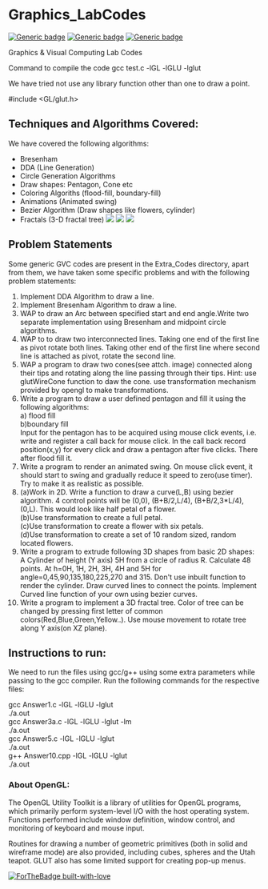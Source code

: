 # Graphics_LabCodes
[![Generic badge](https://img.shields.io/badge/GRAPHICS-LAB-BLUE.svg)](https://shields.io/)
[![Generic badge](https://img.shields.io/badge/VISUAL-COMPUTING-<BLUE>.svg)](https://shields.io/)
[![Generic badge](https://img.shields.io/badge/Language-C++-<BLUE>.svg)](https://shields.io/)

Graphics & Visual Computing Lab Codes

Command to compile the code
gcc test.c -lGL -lGLU -lglut

We have tried not use any library function other than one to draw a point.

#include <GL/glut.h>

## Techniques and Algorithms Covered:

We have covered the following algorithms:
* Bresenham
* DDA (Line Generation)
* Circle Generation Algorithms
* Draw shapes: Pentagon, Cone etc
* Coloring Algoriths (flood-fill, boundary-fill)
* Animations (Animated swing)
* Bezier Algorithm (Draw shapes like flowers, cylinder)
* Fractals (3-D fractal tree)
![](https://img.shields.io/badge/Graphics-Computing-orange.svg)
![](https://img.shields.io/badge/Language-C++-blue.svg)
![](https://img.shields.io/badge/Library-OpenGL-green.svg)


## Problem Statements

Some generic GVC codes are present in the Extra_Codes directory, apart from them, we have taken some specific problems and with the following problem statements:


1. Implement DDA Algorithm to draw a line.</br>
2. Implement Bresenham Algorithm to draw a line.</br>
3. WAP to draw an Arc between specified start and end angle.Write two separate implementation using Bresenham and midpoint circle algorithms.</br>
4. WAP to to draw two interconnected lines. Taking one end of the first line as pivot rotate both lines. Taking other end of the first line where second line is attached as pivot, rotate the second line. </br>
5. WAP a program to draw two cones(see attch. image) connected along their tips and rotating along the line passing through their tips. Hint: use glutWireCone function to daw the cone. use transformation  mechanism provided by opengl to make transformations.</br>
6. Write a program to draw a user defined pentagon and fill it using the following algorithms:</br>
   a) flood fill </br> 
   b)boundary fill</br>
   Input for the pentagon has to be acquired using mouse click events, i.e. write and register a call back for mouse click. In the call back record position(x,y) for every click and draw a pentagon after five clicks. There after flood fill it.</br>
7. Write a program to render an animated swing. On mouse click event, it should start to swing and gradually reduce it speed to zero(use timer). Try to make it  as realistic as possible.</br>
8. (a)Work in 2D.  Write a function to draw a curve(L,B) using bezier algorithm. 4 control points will be (0,0), (B+B/2,L/4), (B+B/2,3*L/4), (0,L). This would look like half petal of a flower.</br>
(b)Use transformation to create a full petal.</br>
(c)Use transformation to create a flower with six petals.</br>
(d)Use transformation to create a set of 10 random sized, random located flowers.</br>
9. Write a program to extrude following 3D shapes from basic 2D shapes: A Cylinder of height (Y axis) 5H from a circle of radius R. Calculate 48 points. At h=0H, 1H, 2H, 3H, 4H and 5H   for angle=0,45,90,135,180,225,270 and 315. Don't use inbuilt function to render the cylinder. Draw curved lines to connect the points. Implement Curved line function of your own using bezier curves.</br>
10. Write a program to implement a 3D fractal tree. Color of tree can be changed by pressing first letter of common colors(Red,Blue,Green,Yellow..). Use mouse movement to rotate tree along Y axis(on XZ plane). </br>

## Instructions to run:
We need to run the files using gcc/g++ using some extra parameters while passing to the gcc compiler.
Run the following commands for the respective files:

gcc Answer1.c -lGL -lGLU -lglut </br>
./a.out</br>
gcc Answer3a.c -lGL -lGLU -lglut -lm</br>
./a.out</br>
gcc Answer5.c -lGL -lGLU -lglut</br>
./a.out</br>
g++ Answer10.cpp -lGL -lGLU -lglut</br>
./a.out</br>

### About OpenGL:
The OpenGL Utility Toolkit is a library of utilities for OpenGL programs, which primarily perform system-level I/O with the host operating system. Functions performed include window definition, window control, and monitoring of keyboard and mouse input.

Routines for drawing a number of geometric primitives (both in solid and wireframe mode) are also provided, including cubes, spheres and the Utah teapot. GLUT also has some limited support for creating pop-up menus.


[![ForTheBadge built-with-love](http://ForTheBadge.com/images/badges/built-with-love.svg)](https://GitHub.com/Naereen/)
